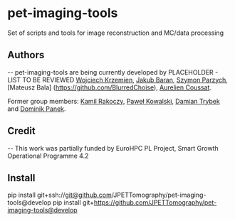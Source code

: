 # pet-imaging-tools

Set of scripts and tools for image reconstruction and MC/data processing


## Authors 
--
pet-imaging-tools are being currently developed by PLACEHOLDER - LIST TO BE REVIEWED [Wojciech Krzemien](https://github.com/wkrzemien), [Jakub Baran](https://github.com/jawka), [Szymon Parzych](https://github.com/sparzych), [Mateusz Bala] (https://github.com/BlurredChoise), [Aurelien Coussat](https://github.com/acoussat).

Former group members: [Kamil Rakoczy](https://github.com/kamilrakoczy), [Paweł Kowalski](https://github.com/flukson), [Damian Trybek](https://github.com/trybekd) and  [Dominik Panek](https://github.com/dpanek).

## Credit
--
This work was partially funded by EuroHPC PL Project, Smart Growth Operational Programme 4.2

## Install 

pip install git+ssh://git@github.com/JPETTomography/pet-imaging-tools@develop
pip install git+https://github.com/JPETTomography/pet-imaging-tools@develop

